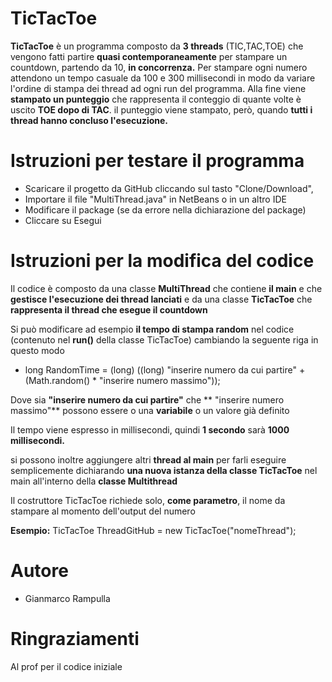 # TicTacToe

**TicTacToe** è un programma composto da **3 threads** (TIC,TAC,TOE) che vengono fatti partire **quasi contemporaneamente** per stampare un countdown, partendo da 10, **in concorrenza.** 
Per stampare ogni numero attendono un tempo casuale da 100 e 300 millisecondi in modo da variare l'ordine di stampa dei thread ad ogni run del programma.
Alla fine viene **stampato un punteggio** che rappresenta il conteggio di quante volte è uscito **TOE dopo di TAC**. 
il punteggio viene stampato, però, quando **tutti i thread hanno concluso l'esecuzione.**

# Istruzioni per testare il programma
 - Scaricare il progetto da GitHub cliccando sul tasto "Clone/Download",
 - Importare il file "MultiThread.java" in NetBeans o in un altro IDE 
 - Modificare il package (se da errore nella dichiarazione del package)
 - Cliccare su Esegui
 
# Istruzioni per la modifica del codice

Il codice è composto da una classe **MultiThread** che contiene **il main** e che **gestisce l'esecuzione dei thread lanciati** e da una classe **TicTacToe** che **rappresenta il thread che esegue il countdown**

Si può modificare ad esempio **il tempo di stampa random** nel codice (contenuto nel **run()** della classe TicTacToe) cambiando la seguente riga in questo modo

- long  RandomTime = (long) ((long) "inserire numero da cui partire" + (Math.random() * "inserire numero massimo"));

Dove sia **"inserire numero da cui partire"** che **  "inserire numero massimo"** possono essere o una **variabile** o un valore già definito

Il tempo viene espresso in millisecondi, quindi **1 secondo** sarà **1000 millisecondi.**

si possono inoltre aggiungere altri **thread al main** per farli eseguire semplicemente dichiarando **una nuova istanza della classe TicTacToe** nel main all'interno della **classe Multithread**

Il costruttore TicTacToe richiede solo, **come parametro**, il nome da stampare al momento dell'output del numero

**Esempio:** TicTacToe ThreadGitHub = new TicTacToe("nomeThread");

# Autore

- Gianmarco Rampulla

# Ringraziamenti

Al prof per il codice iniziale
